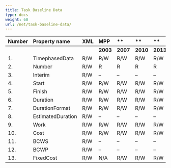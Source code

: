 ```yaml
---
title: Task Baseline Data
type: docs
weight: 60
url: /net/task-baseline-data/
---
```


|**Number** |**Property name** |**XML** |**MPP** |** |** |**  |** |** |**Comments** |
| :- | :- | :- | :- | :- | :- | :- | :- | :- | :- |
| | | |**2003** |**2007** |**2010** |**2013** |**2016** |**2019** | |
|1. |TimephasedData |R/W |R/W |R/W |R/W |R/W |R/W |R/W | |
|2. |Number |R/W |R |R |R |R |R |R | |
|3. |Interim |R/W |– |– |– |– |– |– | |
|4. |Start |R/W |R/W |R/W |R/W |R/W |R/W |R/W | |
|5. |Finish |R/W |R/W |R/W |R/W |R/W |R/W |R/W | |
|6. |Duration |R/W |R/W |R/W |R/W |R/W |R/W |R/W | |
|7. |DurationFormat |R/W |R/W |R/W |R/W |R/W |R/W |R/W | |
|8. |EstimatedDuration |R/W |– |– |– |– |– |– | |
|9. |Work |R/W |R/W |R/W |R/W |R/W |R/W |R/W | |
|10. |Cost |R/W |R/W |R/W |R/W |R/W |R/W |R/W | |
|11. |BCWS |R/W |– |– |– |– |– |– | |
|12. |BCWP |R/W |– |– |– |– |– |– | |
|13. |FixedCost |R/W |N/A |R/W |R/W |R/W |R/W |R/W | |

